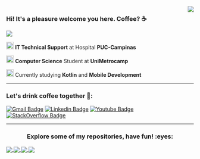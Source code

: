 
<!-- API Github Stats --> 

<img align='right' src="https://github-readme-stats.vercel.app/api?username=brunomarcosluz&show_icons=true&title_color=1b1717&text_color=ce1212&icon_color=1b1717&bg_color=eeebdd&cache_seconds=2300">

### Hi! It's a pleasure welcome you here. Coffee? :coffee:

<!--Badge Overiew-->
<img src="https://img.shields.io/static/v1?label=Overview&message=BrunoLuz&color=1b1717&style=for-the-badge&logo=GitHub">

<p>

<img src="https://media-exp1.licdn.com/dms/image/C4D0BAQENTdx9pysb1w/company-logo_200_200/0/1575467832626?e=2159024400&v=beta&t=_fvuibtCfg4f8JsL8KW7it0aSStD4jeq2DZbxdCMyzw" alt="PUC logo" width="20" height="20"> **IT Technical Support** at Hospital **PUC-Campinas** <br />

<img src="https://blog.even3.com.br/wp-content/uploads/2018/05/Como-a-UniMetrocamp-deu-adeus-aos-processos-manuais-na-I-Semana-de-Cursos-de-TI-Devry-Metrocamp.png" alt="Metrocamp logo" width="20" height="20"> **Computer Science** Student at **UniMetrocamp**

<img src="https://cdn.icon-icons.com/icons2/2107/PNG/512/file_type_kotlin_icon_130487.png" alt="Kotlin Logo" width="20" height="20"> Currently studying **Kotlin** and **Mobile Development**

</p>
<hr>

### Let's drink coffee together :speech_balloon::

[![Gmail Badge](https://img.shields.io/badge/-Email-eeebdd?style=flat-square&logo=Gmail&logoColor=ce1212&link=mailto:brunoluz01.bl@gmail.com)](mailto:brunoluz01.bl@gmail.com)
[![Linkedin Badge](https://img.shields.io/badge/-LinkedIn-eeebdd?style=flat-square&logo=Linkedin&logoColor=0e76a8&link=https://www.linkedin.com/in/bruno-luz-089609180/)](https://www.linkedin.com/in/bruno-luz-089609180/)
[![Youtube Badge](https://img.shields.io/badge/-YouTube-eeebdd?style=flat-square&logo=YouTube&logoColor=ce1212&link=https://www.youtube.com/channel/UCmQEk_3l4zkL8Lw6a9ivbCA?view_as=subscriber)](https://www.youtube.com/channel/UCmQEk_3l4zkL8Lw6a9ivbCA/)
[![StackOverflow Badge](https://img.shields.io/badge/-StackOverflow-eeebdd?style=flat-square&logo=StackOverflow&logoColor=F47F24&link=https://pt.stackoverflow.com/users/163349/bruno-luz?tab=profile)](https://stackexchange.com/users/16735646/bruno-luz)

<hr>

<!-- Banners dos Repositórios favoritos -->

<h3 align="center"> Explore some of my repositories, have fun! :eyes: </h3>

<a href="https://github.com/brunomarcosluz/Jornada-Ninja-Web">
  <img align="center" src="https://github-readme-stats.vercel.app/api/pin/?username=brunomarcosluz&repo=Jornada-Ninja-Web&title_color=1b1717&text_color=ce1212&icon_color=1b1717&bg_color=eeebdd"/>
</a>

<a href="https://github.com/brunomarcosluz/android-master-dev">
  <img align="center" src="https://github-readme-stats.vercel.app/api/pin/?username=brunomarcosluz&repo=android-master-dev&title_color=1b1717&text_color=ce1212&icon_color=1b1717&bg_color=eeebdd">
</a>

<a href="https://github.com/brunomarcosluz/flutter-master-dev">
  <img align="center" src="https://github-readme-stats.vercel.app/api/pin/?username=brunomarcosluz&repo=Flutter-Ninja&title_color=1b1717&text_color=ce1212&icon_color=1b1717&bg_color=eeebdd">
</a>

<a href="https://github.com/brunomarcosluz/AdidasZX-3dEffect">
  <img align="center" src="https://github-readme-stats.vercel.app/api/pin/?username=brunomarcosluz&repo=AdidasZX-3dEffect&title_color=1b1717&text_color=ce1212&icon_color=1b1717&bg_color=eeebdd"/>
</a>

